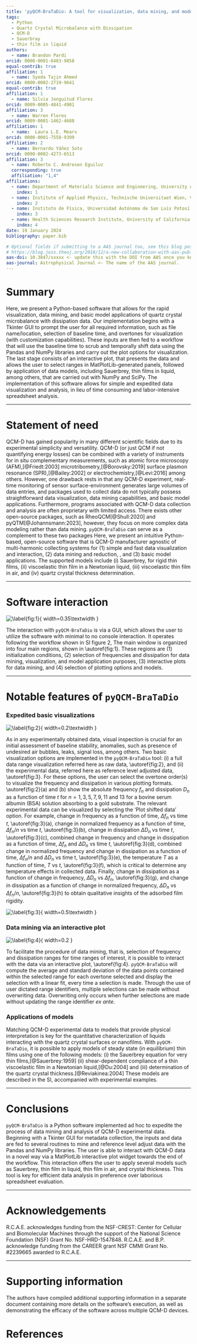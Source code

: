 ```yaml
---
title: 'pyQCM-BraTaDio: A tool for visualization, data mining, and modelling of Quartz crystal microbalance with dissipation data '
tags:
  - Python
  - Quartz Crystal Microbalance with Dissipation
  - QCM-D
  - Sauerbray
  - thin film in liquid
authors:
  - name: Brandon Pardi
orcid: 0000-0001-6483-9858
equal-contrib: true
affiliation: 1
  - name: Syeda Tajin Ahmed
orcid: 0000-0002-2719-9641
equal-contrib: true
affiliation: 1
  - name: Silvia Jonguitud Flores
orcid: 0009-0005-4841-4901
affiliation: 3
  - name: Warren Flores
orcid: 0009-0001-1462-4688
affiliation: 1
  - name:  Laura L.E. Mears
orcid: 0000-0001-7558-9399
affiliation: 2
  - name: Bernardo Yáñez Soto 
orcid: 0000-0002-4273-6513
affiliation: 3
  - name: Roberto C. Andresen Eguiluz
  corresponding: true
  affiliation: "1,4"
affiliations:
  - name: Department of Materials Science and Engineering, University of California Merced, Merced, California 95344, United States of America
    index: 1
  - name: Institute of Applied Physics, Technische Universitaet Wien, Vienna 1030, Austria
    index: 2
  - name: Instituto de Física, Universidad Autónoma de San Luis Potosí, San Luis Potosí 78000, Mexico
    index: 3
  - name: Health Sciences Research Institute, University of California Merced, Merced, California 95344, United States of America
    index: 4
date: 19 January 2024
bibliography: paper.bib

# Optional fields if submitting to a AAS journal too, see this blog post:
# https://blog.joss.theoj.org/2018/12/a-new-collaboration-with-aas-publishing
aas-doi: 10.3847/xxxxx <- update this with the DOI from AAS once you know it.
aas-journal: Astrophysical Journal <- The name of the AAS journal.
---
```


# Summary

Here, we present a Python-based software that allows for the rapid visualization, data mining, and basic model applications of quartz crystal microbalance with dissipation data. Our implementation begins with a Tkinter GUI to prompt the user for all required information, such as file name/location, selection of baseline time, and overtones for visualization (with customization capabilities). These inputs are then fed to a workflow that will use the baseline time to scrub and temporally shift data using the Pandas and NumPy libraries and carry out the plot options for visualization. The last stage consists of an interactive plot, that presents the data and allows the user to select ranges in MatPlotLib-generated panels, followed by application of data models, including Sauerbrey, thin films in liquid, among others, that are carried out with NumPy and SciPy. The implementation of this software allows for simple and expedited data visualization and analysis, in lieu of time consuming and labor-intensive spreadsheet analysis.

---

# Statement of need


QCM-D has gained popularity in many different scientific fields due to its experimental simplicity and versatility. QCM-D (or just QCM if not quantifying energy losses) can be combined with a variety of instruments for in situ complementary measurements, such as atomic force microscopy (AFM),[@Friedt:2003] microtribometry,[@Borovsky:2019] surface plasmon resonance (SPR),[@Bailey:2002] or electrochemistry,[@Levi:2016] among others. However, one drawback rests in that any QCM-D experiment, real-time monitoring of sensor surface-environment generates large volumes of data entries, and packages used to collect data do not typically possess straightforward data visualization, data mining capabilities, and basic model applications. Furthermore, programs associated with QCM-D data collection and analysis are often proprietary with limited access. There exists other open-source packages, such as RheoQCM[@Shull:2020] and pyQTM[@Johannsmann:2023], however, they focus on more complex data modeling rather than data mining. `pyQCM-BraTaDio` can serve as a complement to these two packages Here, we present an intuitive Python-based, open-source software that is QCM-D manufacturer agnostic of multi-harmonic collecting systems for (1) simple and fast data visualization and interaction, (2) data mining and reduction, , and (3) basic model applications. The supported models include (i) Sauerbrey, for rigid thin films, (ii) viscoelastic thin film in a Newtonian liquid, (iii) viscoelastic thin film in air,  and (iv) quartz crystal thickness determination. 

---

# Software interaction


![\label{fig:1}](figs/figure1.png){ width=0.35\textwidth }


The interaction with `pyQCM-BraTaDio` is via a GUI, which allows the user to utilize the software with minimal to no console interaction. It operates following the workflow shown in SI figure 2, The main window is organized into four main regions, shown in \autoref{fig:1}. These regions are (1) initialization conditions, (2) selection of frequencies and dissipation for data mining, visualization, and model application purposes, (3) interactive plots for data mining, and (4) selection of plotting options and models.

---

# Notable features of `pyQCM-BraTaDio`

### Expedited basic visualizations

![\label{fig:2}](figs/figure2.png){ width=0.2\textwidth }

As in any experimentally obtained data, visual inspection is crucial for an initial assessment of baseline stability, anomalies, such as presence of undesired air bubbles, leaks, signal loss, among others. Two basic visualization options are implemented in the `pyQCM-BraTaDio` tool: (i) a full data range visualization referred here as raw data, \autoref{fig:2}, and (ii) the experimental data, referred here as reference level adjusted data, \autoref{fig:3}. For these options, the user can select the overtone order(s) to visualize the frequency and dissipation in various plotting formats. \autoref{fig:2}(a) and (b) show the absolute frequency $f_{n}$ and dissipation $D_{n}$ as a function of time $t$ for $n = 1, 3, 5, 7, 9, 11$ and $13$ for a bovine serum albumin (BSA) solution absorbing to a gold substrate. The relevant experimental data can be visualized by selecting the ‘Plot shifted data’ option. For example, change in frequency as a function of time, ${\Delta}f_n$ vs time $t$, \autoref{fig:3}(a), change in normalized frequency as a function of time, ${\Delta}f_n/n$ vs time $t$, \autoref{fig:3}(b), change in dissipation ${\Delta}D_n$ vs time $t$, \autoref{fig:3}(c), combined change in frequency and change in dissipation as a function of time, ${\Delta}f_n$ and ${\Delta}D_n$ vs time $t$, \autoref{fig:3}(d), combined change in normalized frequency and change in dissipation as a function of time, ${\Delta}f_n/n$ and ${\Delta}D_n$ vs time t, \autoref{fig:3}(e), the temperature $T$ as a function of time, $T$ vs $t$, \autoref{fig:3}(f), which is critical to determine any temperature effects in collected data. Finally, change in dissipation as a function of change in frequency, ${\Delta}D_n$ vs ${\Delta}f_n$, \autoref{fig:3}(g), and change in dissipation as a function of change in normalized frequency, ${\Delta}D_n$ vs ${\Delta}f_n/n$, \autoref{fig:3}(h) to obtain qualitative insights of the adsorbed film rigidity. 

![\label{fig:3}](figs/figure3.png){ width=0.5\textwidth }


### Data mining via an interactive plot

![\label{fig:4}](figs/figure4.png){ width=0.2 }

To facilitate the procedure of data mining, that is, selection of frequency and dissipation ranges for time ranges of interest, it is possible to interact with the data via an interactive plot, \autoref{fig:4}. `pyQCM-BraTaDio` will compute the average and standard deviation of the data points contained within the selected range for each overtone selected and display the selection with a linear fit, every time a selection is made. Through the use of user dictated range identifiers, multiple selections can be made without overwriting data. Overwriting only occurs when further selections are made without updating the range identifier *ex ante*.

### Applications of models
Matching QCM-D experimental data to models that provide physical interpretation is key for the quantitative characterization of liquids interacting with the quartz crystal surfaces or nanofilms. With `pyQCM-BraTaDio`, it is possible to apply models of steady state (in equilibrium) thin films using one of the following models: (i) the Sauerbrey equation for very thin films,[@Sauerbrey:1959] (ii) shear-dependent compliance of a thin viscoelastic film in a Newtonian liquid,[@Du:2004] and (iii) determination of the quartz crystal thickness.[@Reviakinea:2004] These models are described in the SI, accompanied with experimental examples. 

---

# Conclusions

`pyQCM-BraTaDio` is a Python software implemented ad hoc to expedite the process of data mining and analysis of QCM-D experimental data. Beginning  with a Tkinter GUI for metadata collection, the inputs and data are fed to several routines to mine and reference level adjust data with the Pandas and NumPy libraries. The user is able to interact with QCM-D data in a novel way via a MatPlotLib interactive plot widget towards the end of the workflow. This interaction offers the user to apply several models such as Sauerbrey, thin film in liquid, thin film in air, and crystal thickness. This tool is key for efficient data analysis in preference over laborious spreadsheet evaluation.

---

# Acknowledgements

R.C.A.E. acknowledges funding from the NSF-CREST: Center for Cellular and Biomolecular Machines through the support of the National Science Foundation (NSF) Grant No. NSF-HRD-1547848. R.C.A.E. and B.P. acknowledge funding from the CAREER grant NSF CMMI Grant No. #2239665 awarded to R.C.A.E. 

---

# Supporting information
The authors have compiled additional supporting information in a separate document containing more details on the software’s execution, as well as demonstrating the efficacy of the software across multiple QCM-D devices.

# References